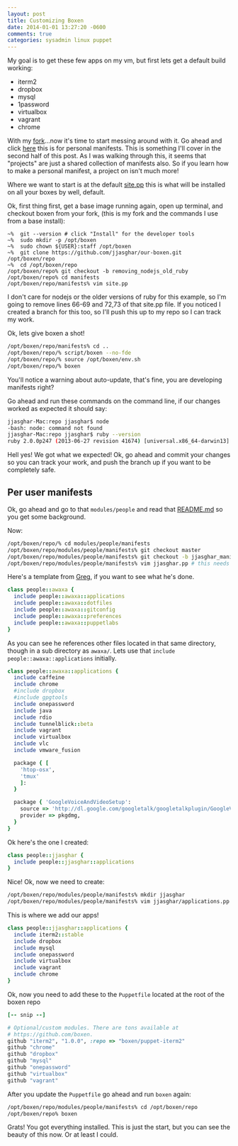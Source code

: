 ```yaml
---
layout: post
title: Customizing Boxen
date: 2014-01-01 13:27:20 -0600
comments: true
categories: sysadmin linux puppet
---
```


My goal is to get these few apps on my vm, but first lets get a default build working:

*   iterm2
*   dropbox
*   mysql
*   1password
*   virtualbox
*   vagrant
*   chrome

With my [fork](https://github.com/jjasghar/our-boxen)...now it's time to start messing around with it. Go ahead and click [here](https://github.com/jjasghar/our-boxen/tree/master/modules/people) this is for personal manifests. This is something I'll cover in the second half of this post. As I was walking through this, it seems that "projects" are just a shared collection of manifests also. So if you learn how to make a personal manifest, a project on isn't much more!

Where we want to start is at the default [site.pp](https://github.com/jjasghar/our-boxen/blob/master/manifests/site.pp) this is what will be installed on all your boxes by well, default.

Ok, first thing first, get a base image running again, open up terminal, and checkout boxen from your fork, (this is my fork and the commands I use from a base install):

```
~%  git --version # click "Install" for the developer tools
~%  sudo mkdir -p /opt/boxen
~%  sudo chown ${USER}:staff /opt/boxen
~%  git clone https://github.com/jjasghar/our-boxen.git /opt/boxen/repo
~%  cd /opt/boxen/repo
/opt/boxen/repo% git checkout -b removing_nodejs_old_ruby
/opt/boxen/repo% cd manifests
/opt/boxen/repo/manifests% vim site.pp
```

I don't care for nodejs or the older versions of ruby for this example, so I'm going to remove lines 66-69 and 72,73 of that site.pp file. If you noticed I created a branch for this too, so I'll push this up to my repo so I can track my work.

Ok, lets give boxen a shot!

```bash
/opt/boxen/repo/manifests% cd ..
/opt/boxen/repo/% script/boxen --no-fde
/opt/boxen/repo/% source /opt/boxen/env.sh
/opt/boxen/repo/% boxen
```

You'll notice a warning about auto-update, that's fine, you are developing manifests right?

Go ahead and run these commands on the command line, if our changes worked as expected it should say:

```bash
jjasghar-Mac:repo jjasghar$ node
-bash: node: command not found
jjasghar-Mac:repo jjasghar$ ruby --version
ruby 2.0.0p247 (2013-06-27 revision 41674) [universal.x86_64-darwin13]
```

Hell yes! We got what we expected! Ok, go ahead and commit your changes so you can track your work, and push the branch up if you want to be completely safe.

## Per user manifests

Ok, go ahead and go to that `modules/people` and read that [README.md](https://github.com/jjasghar/our-boxen/tree/master/modules/people) so you get some background.

Now:

```bash
/opt/boxen/repo/% cd modules/people/manifests
/opt/boxen/repo/modules/people/manifests% git checkout master
/opt/boxen/repo/modules/people/manifests% git checkout -b jjasghar_manifest
/opt/boxen/repo/modules/people/manifests% vim jjasghar.pp # this needs to be your github account name
```

Here's a template from [Greg](https://github.com/awaxa/awaxa-boxen/blob/master/modules/people/manifests/awaxa.pp), if you want to see what he's done.

```ruby
class people::awaxa {
  include people::awaxa::applications
  include people::awaxa::dotfiles
  include people::awaxa::gitconfig
  include people::awaxa::preferences
  include people::awaxa::puppetlabs
}
```
As you can see he references other files located in that same directory, though in a sub directory as `awaxa/`. Lets use that `include people::awaxa::applications` initially.

```ruby
class people::awaxa::applications {
  include caffeine
  include chrome
  #include dropbox
  #include gpgtools
  include onepassword
  include java
  include rdio
  include tunnelblick::beta
  include vagrant
  include virtualbox
  include vlc
  include vmware_fusion

  package { [
    'htop-osx',
    'tmux'
    ]:
  }

  package { 'GoogleVoiceAndVideoSetup':
    source => 'http://dl.google.com/googletalk/googletalkplugin/GoogleVoiceAndVideoSetup.dmg',
    provider => pkgdmg,
  }
}
```

Ok here's the one I created:

```ruby
class people::jjasghar {
  include people::jjasghar::applications
}
```

Nice! Ok, now we need to create:

```bash
/opt/boxen/repo/modules/people/manifests% mkdir jjasghar
/opt/boxen/repo/modules/people/manifests% vim jjasghar/applications.pp
```

This is where we add our apps!

```ruby applications.pp
class people::jjasghar::applications {
  include iterm2::stable
  include dropbox
  include mysql
  include onepassword
  include virtualbox
  include vagrant
  include chrome
}
```

Ok, now you need to add these to the `Puppetfile` located at the root of the boxen repo

```ruby
[-- snip --]

# Optional/custom modules. There are tons available at
# https://github.com/boxen.
github "iterm2", "1.0.0", :repo => "boxen/puppet-iterm2"
github "chrome"
github "dropbox"
github "mysql"
github "onepassword"
github "virtualbox"
github "vagrant"
```

After you update the `Puppetfile` go ahead and run `boxen` again:

```bash
/opt/boxen/repo/modules/people/manifests% cd /opt/boxen/repo
/opt/boxen/repo% boxen
```

Grats! You got everything installed. This is just the start, but you can see the beauty of this now. Or at least I could.
